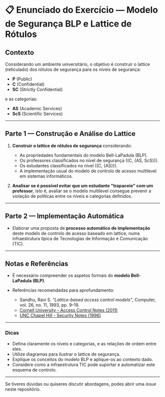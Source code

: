 # 📋 Enunciado do Exercício — Modelo de Segurança BLP e Lattice de Rótulos

## Contexto

Considerando um ambiente universitário, o objetivo é construir o lattice (reticulado) dos rótulos de segurança para os níveis de segurança:

- **P** (Public)  
- **C** (Confidential)  
- **SC** (Strictly Confidential)  

e as categorias:

- **AS** (Academic Services)  
- **ScS** (Scientific Services)  

---

## Parte 1 — Construção e Análise do Lattice

1. **Construir o lattice de rótulos de segurança** considerando:  
   - As propriedades fundamentais do modelo Bell-LaPadula (BLP).  
   - Os professores classificados no nível de segurança \((C, \{AS, ScS\})\).  
   - Os estudantes classificados no nível \((C, \{AS\})\).  
   - A implementação usual do modelo de controlo de acesso multilevel em sistemas informáticos.

2. **Analisar se é possível evitar que um estudante "trapaceie" com um professor**, isto é, avaliar se o modelo multilevel consegue prevenir a violação de políticas entre os níveis e categorias definidos.

---

## Parte 2 — Implementação Automática

- Elaborar uma proposta de **processo automático de implementação** deste modelo de controlo de acesso baseado em lattice, numa infraestrutura típica de Tecnologias de Informação e Comunicação (TIC).

---

## Notas e Referências

- É necessário compreender os aspetos formais do **modelo Bell-LaPadula (BLP)**.  
- Referências recomendadas para aprofundamento:

  - Sandhu, Ravi S. *"Lattice-based access control models"*, Computer, vol. 26, no. 11, 1993, pp. 9–19.  
  - [Cornell University - Access Control Notes (2011)](http://www.cs.cornell.edu/courses/cs5430/2011sp/NL.accessControl.html)  
  - [UNC Chapel Hill - Security Notes (1996)](http://www.cs.unc.edu/~dewan/242/f96/notes/prot/node1.html)

---

### Dicas

- Defina claramente os níveis e categorias, e as relações de ordem entre eles.  
- Utilize diagramas para ilustrar o lattice de segurança.  
- Explique os conceitos do modelo BLP e aplique-os ao contexto dado.  
- Considere como a infraestrutura TIC pode suportar e automatizar este esquema de controlo.

---

Se tiveres dúvidas ou quiseres discutir abordagens, podes abrir uma *issue* neste repositório.
